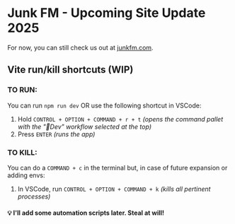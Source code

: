 # Junk FM - Upcoming Site Update 2025

For now, you can still check us out at [junkfm.com](https://junkfm.com).

## Vite run/kill shortcuts (WIP)

### TO RUN:

You can run `npm run dev` OR use the following shortcut in VSCode:

1. Hold `CONTROL + OPTION + COMMAND + r + t` _(opens the command pallet with the "🚀Dev" workflow selected at the top)_
2. Press `ENTER` _(runs the app)_

### TO KILL:

You can do a `COMMAND + c` in the terminal but, in case of future expansion or adding envs:

1. In VSCode, run `CONTROL + OPTION + COMMAND + k` _(kills all pertinent processes)_

#### 💡 I'll add some automation scripts later. Steal at will!
